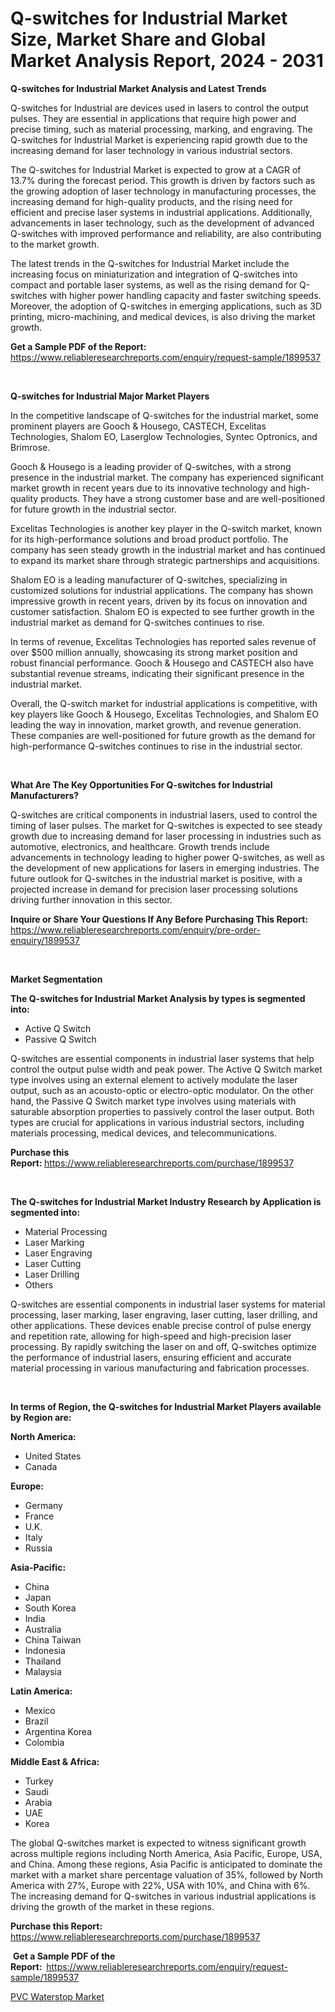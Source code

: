 <p><h1>Q-switches for Industrial Market Size, Market Share and Global Market Analysis Report, 2024 - 2031</h1></p><p><strong>Q-switches for Industrial Market Analysis and Latest Trends</strong></p>
<p><p>Q-switches for Industrial are devices used in lasers to control the output pulses. They are essential in applications that require high power and precise timing, such as material processing, marking, and engraving. The Q-switches for Industrial Market is experiencing rapid growth due to the increasing demand for laser technology in various industrial sectors.</p><p>The Q-switches for Industrial Market is expected to grow at a CAGR of 13.7% during the forecast period. This growth is driven by factors such as the growing adoption of laser technology in manufacturing processes, the increasing demand for high-quality products, and the rising need for efficient and precise laser systems in industrial applications. Additionally, advancements in laser technology, such as the development of advanced Q-switches with improved performance and reliability, are also contributing to the market growth.</p><p>The latest trends in the Q-switches for Industrial Market include the increasing focus on miniaturization and integration of Q-switches into compact and portable laser systems, as well as the rising demand for Q-switches with higher power handling capacity and faster switching speeds. Moreover, the adoption of Q-switches in emerging applications, such as 3D printing, micro-machining, and medical devices, is also driving the market growth.</p></p>
<p><strong>Get a Sample PDF of the Report:&nbsp;</strong> <a href="https://www.reliableresearchreports.com/enquiry/request-sample/1899537">https://www.reliableresearchreports.com/enquiry/request-sample/1899537</a></p>
<p>&nbsp;</p>
<p><strong>Q-switches for Industrial Major Market Players</strong></p>
<p><p>In the competitive landscape of Q-switches for the industrial market, some prominent players are Gooch & Housego, CASTECH, Excelitas Technologies, Shalom EO, Laserglow Technologies, Syntec Optronics, and Brimrose. </p><p>Gooch & Housego is a leading provider of Q-switches, with a strong presence in the industrial market. The company has experienced significant market growth in recent years due to its innovative technology and high-quality products. They have a strong customer base and are well-positioned for future growth in the industrial sector.</p><p>Excelitas Technologies is another key player in the Q-switch market, known for its high-performance solutions and broad product portfolio. The company has seen steady growth in the industrial market and has continued to expand its market share through strategic partnerships and acquisitions.</p><p>Shalom EO is a leading manufacturer of Q-switches, specializing in customized solutions for industrial applications. The company has shown impressive growth in recent years, driven by its focus on innovation and customer satisfaction. Shalom EO is expected to see further growth in the industrial market as demand for Q-switches continues to rise.</p><p>In terms of revenue, Excelitas Technologies has reported sales revenue of over $500 million annually, showcasing its strong market position and robust financial performance. Gooch & Housego and CASTECH also have substantial revenue streams, indicating their significant presence in the industrial market.</p><p>Overall, the Q-switch market for industrial applications is competitive, with key players like Gooch & Housego, Excelitas Technologies, and Shalom EO leading the way in innovation, market growth, and revenue generation. These companies are well-positioned for future growth as the demand for high-performance Q-switches continues to rise in the industrial sector.</p></p>
<p>&nbsp;</p>
<p><strong>What Are The Key Opportunities For Q-switches for Industrial Manufacturers?</strong></p>
<p><p>Q-switches are critical components in industrial lasers, used to control the timing of laser pulses. The market for Q-switches is expected to see steady growth due to increasing demand for laser processing in industries such as automotive, electronics, and healthcare. Growth trends include advancements in technology leading to higher power Q-switches, as well as the development of new applications for lasers in emerging industries. The future outlook for Q-switches in the industrial market is positive, with a projected increase in demand for precision laser processing solutions driving further innovation in this sector.</p></p>
<p><strong>Inquire or Share Your Questions If Any Before Purchasing This Report:</strong> <a href="https://www.reliableresearchreports.com/enquiry/pre-order-enquiry/1899537">https://www.reliableresearchreports.com/enquiry/pre-order-enquiry/1899537</a></p>
<p>&nbsp;</p>
<p><strong>Market Segmentation</strong></p>
<p><strong>The Q-switches for Industrial Market Analysis by types is segmented into:</strong></p>
<p><ul><li>Active Q Switch</li><li>Passive Q Switch</li></ul></p>
<p><p>Q-switches are essential components in industrial laser systems that help control the output pulse width and peak power. The Active Q Switch market type involves using an external element to actively modulate the laser output, such as an acousto-optic or electro-optic modulator. On the other hand, the Passive Q Switch market type involves using materials with saturable absorption properties to passively control the laser output. Both types are crucial for applications in various industrial sectors, including materials processing, medical devices, and telecommunications.</p></p>
<p><strong>Purchase this Report:&nbsp;</strong><a href="https://www.reliableresearchreports.com/purchase/1899537">https://www.reliableresearchreports.com/purchase/1899537</a></p>
<p>&nbsp;</p>
<p><strong>The Q-switches for Industrial Market Industry Research by Application is segmented into:</strong></p>
<p><ul><li>Material Processing</li><li>Laser Marking</li><li>Laser Engraving</li><li>Laser Cutting</li><li>Laser Drilling</li><li>Others</li></ul></p>
<p><p>Q-switches are essential components in industrial laser systems for material processing, laser marking, laser engraving, laser cutting, laser drilling, and other applications. These devices enable precise control of pulse energy and repetition rate, allowing for high-speed and high-precision laser processing. By rapidly switching the laser on and off, Q-switches optimize the performance of industrial lasers, ensuring efficient and accurate material processing in various manufacturing and fabrication processes.</p></p>
<p>&nbsp;</p>
<p><strong>In terms of Region, the Q-switches for Industrial Market Players available by Region are:</strong></p>
<p>
    <p> <strong> North America: </strong>
        <ul>
            <li>United States</li>
            <li>Canada</li>
        </ul>
        </p> 
    <p> <strong> Europe: </strong>
        <ul>
            <li>Germany</li>
            <li>France</li>
            <li>U.K.</li>
            <li>Italy</li>
            <li>Russia</li>
        </ul>
        </p> 
    <p> <strong> Asia-Pacific: </strong>
        <ul>
            <li>China</li>
            <li>Japan</li>
            <li>South Korea</li>
            <li>India</li>
            <li>Australia</li>
            <li>China Taiwan</li>
            <li>Indonesia</li>
            <li>Thailand</li>
            <li>Malaysia</li>
        </ul>
        </p> 
    <p> <strong> Latin America: </strong>
        <ul>
            <li>Mexico</li>
            <li>Brazil</li>
            <li>Argentina Korea</li>
            <li>Colombia</li>
        </ul>
        </p> 
    <p> <strong> Middle East & Africa: </strong>
        <ul>
            <li>Turkey</li>
            <li>Saudi</li>
            <li>Arabia</li>
            <li>UAE</li>
            <li>Korea</li>
        </ul>
    </p>
    </p>
<p><p>The global Q-switches market is expected to witness significant growth across multiple regions including North America, Asia Pacific, Europe, USA, and China. Among these regions, Asia Pacific is anticipated to dominate the market with a market share percentage valuation of 35%, followed by North America with 27%, Europe with 22%, USA with 10%, and China with 6%. The increasing demand for Q-switches in various industrial applications is driving the growth of the market in these regions.</p></p>
<p><strong>Purchase this Report: </strong><a href="https://www.reliableresearchreports.com/purchase/1899537">https://www.reliableresearchreports.com/purchase/1899537</a></p>
<p>&nbsp;<strong>Get a Sample PDF of the Report:&nbsp;&nbsp;</strong><a href="https://www.reliableresearchreports.com/enquiry/request-sample/1899537">https://www.reliableresearchreports.com/enquiry/request-sample/1899537</a></p>
<p><strong></strong></p>
<p><p><a href="https://eight-handstand-8fb.notion.site/PVC-Waterstop-Market-Centers-on-Aspects-such-as-Market-Growth-Market-Share-Market-Opportunity-and-f7f7619130134a98996eb6721cfd1981">PVC Waterstop Market</a></p></p>